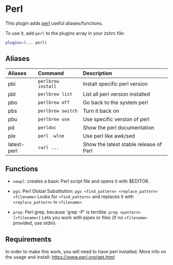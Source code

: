 # Perl

This plugin adds [perl](https://www.perl.org/) useful aliases/functions.

To use it, add `perl` to the plugins array in your zshrc file:

```zsh
plugins=(... perl)
```

## Aliases

| Aliases       | Command            |  Description                           |
| :------------ | :----------------- | :------------------------------------- |
| pbi           | `perlbrew install` | Install specific perl version          |
| pbl           | `perlbrew list`    | List all perl version installed        |
| pbo           | `perlbrew off`     | Go back to the system perl             |
| pbs           | `perlbrew switch`  | Turn it back on                        |
| pbu           | `perlbrew use`     | Use specific version of perl           |
| pd            | `perldoc`          | Show the perl documentation            |
| ple           | `perl -wlne`       | Use perl like awk/sed                  |
| latest-perl   | `curl ...`         | Show the latest stable release of Perl |

## Functions

* `newpl`: creates a basic Perl script file and opens it with $EDITOR.

* `pgs`: Perl Global Substitution: `pgs <find_pattern> <replace_pattern> <filename>`
  Looks for `<find_pattern>` and replaces it with `<replace_pattern>` in `<filename>`.

* `prep`: Perl grep, because 'grep -P' is terrible: `prep <pattern> [<filename>]`
  Lets you work with pipes or files (if no `<filename>` provided, use stdin).

## Requirements

In order to make this work, you will need to have perl installed. More info on the usage and
install: https://www.perl.org/get.html
